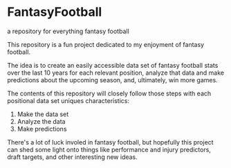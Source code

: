# FantasyFootball
a repository for everything fantasy football

This repository is a fun project dedicated to my enjoyment of fantasy football.

The idea is to create an easily accessible data set of fantasy football stats over the last 10 years for each relevant position,
analyze that data and make predictions about the upcoming season, and, ultimately, win more games.

The contents of this repository will closely follow those steps with each positional data set uniques characteristics:
  1) Make the data set
  2) Analyze the data
  3) Make predictions

There's a lot of luck involed in fantasy football, but hopefully this project can shed some light onto things like performance and injury predictors,
draft targets, and other interesting new ideas.
